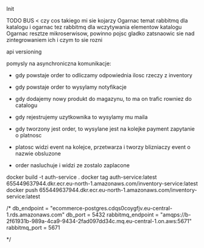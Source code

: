 Init

TODO
BUS < czy cos takiego mi sie kojarzy
Ogarnac temat rabbitmq dla katalogu i ogarnac tez rabbitmq dla wczytywania elementow katalogu
Ogarnac resztze mikroserwisow, powinno pojsc gladko
zatsnaowic sie nad zintegrowaniem ich i czym to sie rozni

api versioning

pomysly na asynchroniczna komunikacje:

- gdy powstaje order to odliczamy odpowiednia ilosc rzeczy z inventory
- gdy powstaje order to wysylamy notyfikacje
- gdy dodajemy nowy produkt do magazynu, to ma on trafic rowniez do catalogu

- gdy rejestrujemy uzytkownika to wysylamy mu maila




- gdy tworzony jest order, to wysylane jest na kolejke payment zapytanie o platnosc
- platosc widzi event na kolejce, przetwarza i tworzy blizniaczy event o nazwie obsluzone
- order nasluchuje i widzi ze zostalo zaplacone


docker build -t auth-service .
docker tag auth-service:latest 655449637944.dkr.ecr.eu-north-1.amazonaws.com/inventory-service:latest
docker push 655449637944.dkr.ecr.eu-north-1.amazonaws.com/inventory-service:latest






/*
db_endpoint = "ecommerce-postgres.cdqs0coygfjv.eu-central-1.rds.amazonaws.com"
db_port = 5432
rabbitmq_endpoint = "amqps://b-2f61931b-989a-4ca9-9434-2fad097dd34c.mq.eu-central-1.on.aws:5671"
rabbitmq_port = 5671

*/
